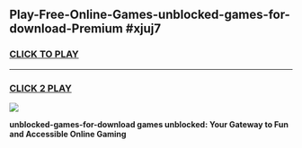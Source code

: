 
## Play-Free-Online-Games-unblocked-games-for-download-Premium #xjuj7
<h3>
<a href="https://premium.freeplayer.one?title=unblocked-games-for-download&ref=8M">CLICK TO PLAY</a></h3>
<hr>

<h3>
<a href="https://premium.freeplayer.one?title=unblocked-games-for-download&ref=8M">CLICK 2 PLAY</a>
  
</h3>

<a href="https://premium.freeplayer.one?title=unblocked-games-for-download&ref=8M"><img src="https://clearcache.store/games.png"></a>


**unblocked-games-for-download games unblocked: Your Gateway to Fun and Accessible Online Gaming**
